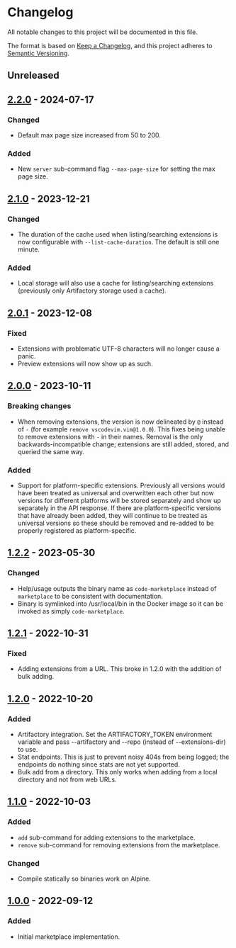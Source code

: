 # Changelog

All notable changes to this project will be documented in this file.

The format is based on [Keep a Changelog](https://keepachangelog.com/en/1.0.0/),
and this project adheres to [Semantic Versioning](https://semver.org/spec/v2.0.0.html).

## Unreleased

## [2.2.0](https://github.com/coder/code-marketplace/releases/tag/v2.2.0) - 2024-07-17

### Changed

- Default max page size increased from 50 to 200.

### Added

- New `server` sub-command flag `--max-page-size` for setting the max page size.

## [2.1.0](https://github.com/coder/code-marketplace/releases/tag/v2.1.0) - 2023-12-21

### Changed

- The duration of the cache used when listing/searching extensions is now
  configurable with `--list-cache-duration`. The default is still one minute.

### Added

- Local storage will also use a cache for listing/searching extensions
  (previously only Artifactory storage used a cache).

## [2.0.1](https://github.com/coder/code-marketplace/releases/tag/v2.0.1) - 2023-12-08

### Fixed

- Extensions with problematic UTF-8 characters will no longer cause a panic.
- Preview extensions will now show up as such.

## [2.0.0](https://github.com/coder/code-marketplace/releases/tag/v2.0.0) - 2023-10-11

### Breaking changes

- When removing extensions, the version is now delineated by `@` instead of `-`
  (for example `remove vscodevim.vim@1.0.0`). This fixes being unable to remove
  extensions with `-` in their names. Removal is the only backwards-incompatible
  change; extensions are still added, stored, and queried the same way.

### Added

- Support for platform-specific extensions. Previously all versions would have
  been treated as universal and overwritten each other but now versions for
  different platforms will be stored separately and show up separately in the
  API response. If there are platform-specific versions that have already been
  added, they will continue to be treated as universal versions so these should
  be removed and re-added to be properly registered as platform-specific.

## [1.2.2](https://github.com/coder/code-marketplace/releases/tag/v1.2.2) - 2023-05-30

### Changed

- Help/usage outputs the binary name as `code-marketplace` instead of
  `marketplace` to be consistent with documentation.
- Binary is symlinked into /usr/local/bin in the Docker image so it can be
  invoked as simply `code-marketplace`.

## [1.2.1](https://github.com/coder/code-marketplace/releases/tag/v1.2.1) - 2022-10-31

### Fixed

- Adding extensions from a URL. This broke in 1.2.0 with the addition of bulk
  adding.

## [1.2.0](https://github.com/coder/code-marketplace/releases/tag/v1.2.0) - 2022-10-20

### Added

- Artifactory integration. Set the ARTIFACTORY_TOKEN environment variable and
  pass --artifactory and --repo (instead of --extensions-dir) to use.
- Stat endpoints. This is just to prevent noisy 404s from being logged; the
  endpoints do nothing since stats are not yet supported.
- Bulk add from a directory.  This only works when adding from a local directory
  and not from web URLs.

## [1.1.0](https://github.com/coder/code-marketplace/releases/tag/v1.1.0) - 2022-10-03

### Added

- `add` sub-command for adding extensions to the marketplace.
- `remove` sub-command for removing extensions from the marketplace.

### Changed

- Compile statically so binaries work on Alpine.

## [1.0.0](https://github.com/coder/code-marketplace/releases/tag/v1.0.0) - 2022-09-12

### Added

- Initial marketplace implementation.
